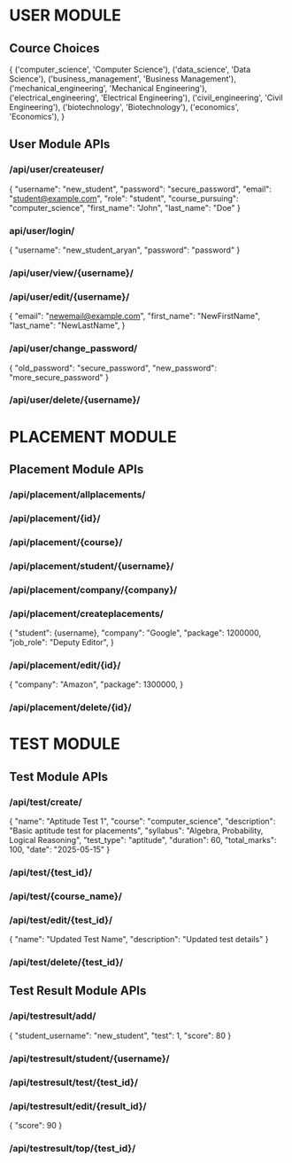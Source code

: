 # USER MODULE

## Cource Choices

{
        ('computer_science', 'Computer Science'),
        ('data_science', 'Data Science'),
        ('business_management', 'Business Management'),
        ('mechanical_engineering', 'Mechanical Engineering'),
        ('electrical_engineering', 'Electrical Engineering'),
        ('civil_engineering', 'Civil Engineering'),
        ('biotechnology', 'Biotechnology'),
        ('economics', 'Economics'),
}
    
## User Module APIs

### /api/user/createuser/

{
    "username": "new_student",
    "password": "secure_password",
    "email": "student@example.com",
    "role": "student",
    "course_pursuing": "computer_science",
    "first_name": "John",
    "last_name": "Doe"
}

### api/user/login/

{
    "username": "new_student_aryan",
    "password": "password"
}

### /api/user/view/{username}/

### /api/user/edit/{username}/

{
    "email": "newemail@example.com",
    "first_name": "NewFirstName",
    "last_name": "NewLastName",
}

### /api/user/change_password/

{
    "old_password": "secure_password",
    "new_password": "more_secure_password"
}

### /api/user/delete/{username}/


# PLACEMENT MODULE

## Placement Module APIs

### /api/placement/allplacements/

### /api/placement/{id}/

### /api/placement/{course}/

### /api/placement/student/{username}/

### /api/placement/company/{company}/

### /api/placement/createplacements/

{
    "student": {username},
    "company": "Google",
    "package": 1200000,
    "job_role": "Deputy Editor",
}

### /api/placement/edit/{id}/

{
    "company": "Amazon",
    "package": 1300000,
}

### /api/placement/delete/{id}/

# TEST MODULE

## Test Module APIs

### /api/test/create/

{
"name": "Aptitude Test 1",
"course": "computer_science",
"description": "Basic aptitude test for placements",
"syllabus": "Algebra, Probability, Logical Reasoning",
"test_type": "aptitude",
"duration": 60,
"total_marks": 100,
"date": "2025-05-15"
}

### /api/test/{test_id}/

### /api/test/{course_name}/

### /api/test/edit/{test_id}/

{
"name": "Updated Test Name",
"description": "Updated test details"
}

### /api/test/delete/{test_id}/

## Test Result Module APIs

### /api/testresult/add/

{
"student_username": "new_student",
"test": 1,
"score": 80
}

### /api/testresult/student/{username}/

### /api/testresult/test/{test_id}/

### /api/testresult/edit/{result_id}/

{
"score": 90
}

### /api/testresult/top/{test_id}/
